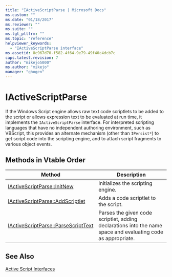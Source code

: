 ```yaml
---
title: "IActiveScriptParse | Microsoft Docs"
ms.custom: ""
ms.date: "01/18/2017"
ms.reviewer: ""
ms.suite: ""
ms.tgt_pltfrm: ""
ms.topic: "reference"
helpviewer_keywords: 
  - "IActiveScriptParse interface"
ms.assetid: 8c967d70-f582-4f64-9e79-49f40c4dcb7c
caps.latest.revision: 7
author: "mikejo5000"
ms.author: "mikejo"
manager: "ghogen"
---
```

# IActiveScriptParse
If the Windows Script engine allows raw text code scriptlets to be added to the script or allows expression text to be evaluated at run time, it implements the `IActiveScriptParse` interface. For interpreted scripting languages that have no independent authoring environment, such as VBScript, this provides an alternate mechanism (other than `IPersist*`) to get script code into the scripting engine, and to attach script fragments to various object events.  
  
## Methods in Vtable Order  
  
|Method|Description|  
|------------|-----------------|  
|[IActiveScriptParse::InitNew](../../winscript/reference/iactivescriptparse-initnew.md)|Initializes the scripting engine.|  
|[IActiveScriptParse::AddScriptlet](../../winscript/reference/iactivescriptparse-addscriptlet.md)|Adds a code scriptlet to the script.|  
|[IActiveScriptParse::ParseScriptText](../../winscript/reference/iactivescriptparse-parsescripttext.md)|Parses the given code scriptlet, adding declarations into the name space and evaluating code as appropriate.|  
  
## See Also  
 [Active Script Interfaces](../../winscript/reference/active-script-interfaces.md)